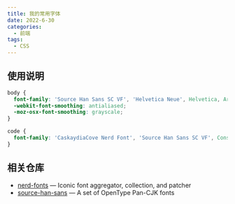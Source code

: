 ```yaml
---
title: 我的常用字体
date: 2022-6-30
categories:
  - 前端
tags:
  - CSS
---
```


## 使用说明

```css
body {
  font-family: 'Source Han Sans SC VF', 'Helvetica Neue', Helvetica, Arial, sans-serif;
  -webkit-font-smoothing: antialiased;
  -moz-osx-font-smoothing: grayscale;
}

code {
  font-family: 'CaskaydiaCove Nerd Font', 'Source Han Sans SC VF', Consolas, monaco, monospace;
}
```

## 相关仓库

- [nerd-fonts](https://github.com/ryanoasis/nerd-fonts) — Iconic font aggregator, collection, and patcher
- [source-han-sans](https://github.com/adobe-fonts/source-han-sans) — A set of OpenType Pan-CJK fonts
